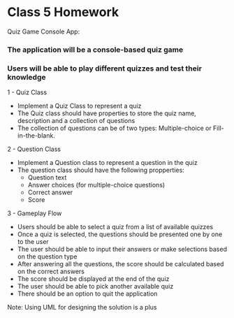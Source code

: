 # Class 5 Homework

Quiz Game Console App:

### The application will be a console-based quiz game
### Users will be able to play different quizzes and test their knowledge

1 - Quiz Class
- Implement a Quiz Class to represent a quiz
- The Quiz class should have properties to store the quiz name, description and a collection of questions
- The collection of questions can be of two types: Multiple-choice or Fill-in-the-blank.

2 - Question Class
- Implement a Question class to represent a question in the quiz
- The question class should have the following propperties:
	- Question text
	- Answer choices (for multiple-choice questions)
	- Correct answer
	- Score

3 - Gameplay Flow
- Users should be able to select a quiz from a list of available quizzes
- Once a quiz is selected, the questions should be presented one by one to the user
- The user should be able to input their answers or make selections based on the question type
- After answering all the questions, the score should be calculated based on the correct answers
- The score should be displayed at the end of the quiz
- The user should be able to pick another available quiz
- There should be an option to quit the application

Note: Using UML for designing the solution is a plus